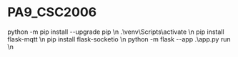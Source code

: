 # PA9_CSC2006
python -m pip install --upgrade pip \n
.\venv\Scripts\activate \n
pip install flask-mqtt \n
pip install flask-socketio \n
python -m flask --app .\app.py run \n
